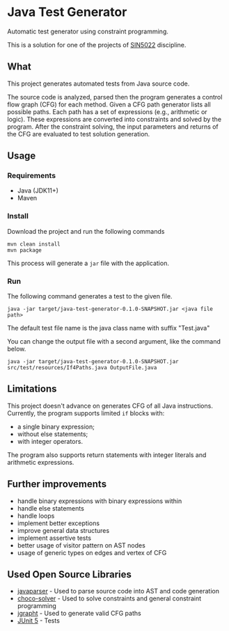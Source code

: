 # Java Test Generator
Automatic test generator using constraint programming.

This is a solution for one of the projects of [SIN5022](https://uspdigital.usp.br/janus/componente/disciplinasOferecidasInicial.jsf?action=3&sgldis=SIN5022) discipline.

## What

This project generates automated tests from Java source code.

The source code is analyzed, parsed then the program generates a control flow graph (CFG) for each method. Given a CFG path generator lists all possible paths. Each path has a set of expressions (e.g., arithmetic or logic).
These expressions are converted into constraints and solved by the program. After the constraint solving, the input parameters and returns of the CFG are evaluated to test solution generation.

## Usage

### Requirements
- Java (JDK11+)
- Maven

### Install

Download the project and run the following commands

```shell
mvn clean install
mvn package
```

This process will generate a `jar` file with the application.

### Run

The following command generates a test to the given file.
```shell
java -jar target/java-test-generator-0.1.0-SNAPSHOT.jar <java file path>
```
The default test file name is the java class name with suffix "Test.java"

You can change the output file with a second argument, like the command below.
```shell
java -jar target/java-test-generator-0.1.0-SNAPSHOT.jar src/test/resources/If4Paths.java OutputFile.java
```
## Limitations
This project doesn't advance on generates CFG of all Java instructions. Currently, the program supports limited `if` blocks with:
- a single binary expression;
- without else statements;
- with integer operators.

The program also supports return statements with integer literals and arithmetic expressions.

## Further improvements
- handle binary expressions with binary expressions within
- handle else statements
- handle loops
- implement better exceptions
- improve general data structures
- implement assertive tests
- better usage of visitor pattern on AST nodes
- usage of generic types on edges and vertex of CFG

## Used Open Source Libraries
- [javaparser](https://github.com/javaparser/javaparser) - Used to parse source code into AST and code generation
- [choco-solver](https://github.com/chocoteam/choco-solver/) - Used to solve constraints and general constraint programming
- [jgrapht](https://github.com/jgrapht/jgrapht) - Used to generate valid CFG paths
- [JUnit 5](https://junit.org/junit5/) - Tests


